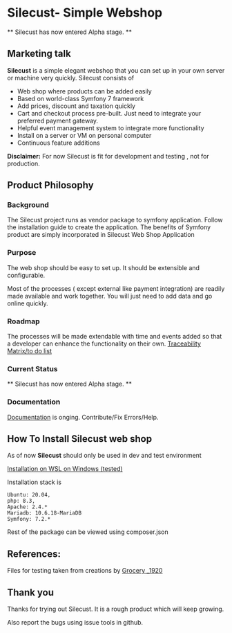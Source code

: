 # Silecust- Simple Webshop

** Silecust has now entered Alpha stage. **

## Marketing talk

**Silecust** is a simple elegant webshop that you can set up in your own server or machine very quickly. Silecust
consists of

- Web shop where products can be added easily
- Based on world-class Symfony 7 framework
- Add prices, discount and taxation quickly
- Cart and checkout process pre-built. Just need to integrate your preferred payment gateway.
- Helpful event management system to integrate more functionality
- Install on a server or VM on personal computer
- Continuous feature additions

**Disclaimer:** For now Silecust is fit for development and testing , not for production.

## Product Philosophy

### Background

The Silecust project runs as vendor package to symfony application. Follow the installation guide to create the application. The benefits of Symfony product are simply incorporated in Silecust Web Shop Application

### Purpose

The web shop should be easy to set up. It should be extensible and configurable.

Most of the processes ( except external like payment integration) are readily made available and work together. You will
just need to add data and go online quickly.

### Roadmap

The processes will be made extendable with time and events added so that a developer can enhance the functionality on
their own.
[Traceability Matrix/to do list](https://docs.google.com/spreadsheets/d/1VdEItM5627GQX1xD8RuF6sroZU90rYMgpzv3eR0kHc4/edit?usp=sharing)

### Current Status

** Silecust has now entered Alpha stage. **

### Documentation

[Documentation](https://cooldude77.github.io/SilECust-WebShop/) is onging. Contribute/Fix Errors/Help.

## How To Install Silecust web shop

As of now **Silecust** should only be used in dev and test environment

[Installation on WSL on Windows (tested)](https://cooldude77.github.io/SilECust-WebShop/docs/installation/wsl/install.md)

Installation stack is

````
Ubuntu: 20.04, 
php: 8.3,
Apache: 2.4.*
Mariadb: 10.6.18-MariaDB
Symfony: 7.2.*
````

Rest of the package can be viewed using composer.json

## References:

Files for testing taken from creations
by [Grocery _1920](https://unsplash.com/photos/apples-and-bananas-in-brown-cardboard-box-8RaUEd8zD-U?utm_content=creditShareLink&utm_medium=referral&utm_source=unsplash)

## Thank you

Thanks for trying out Silecust. It is a rough product which will keep growing.

Also report the bugs using issue tools in github. 
